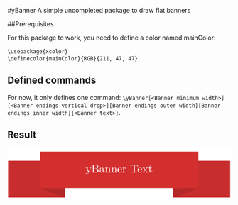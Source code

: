 #yBanner
A simple uncompleted package to draw flat banners

##Prerequisites

For this package to work, you need to define a color named mainColor:

    \usepackage{xcolor}
    \definecolor{mainColor}{RGB}{211, 47, 47}

## Defined commands
For now, it only defines one command: `\yBanner[<Banner minimum width>][<Banner endings vertical drop>][Banner endings outer width][Banner endings inner width]{<Banner text>}`.

## Result
![yBanner Results](./yBannerExample.png)